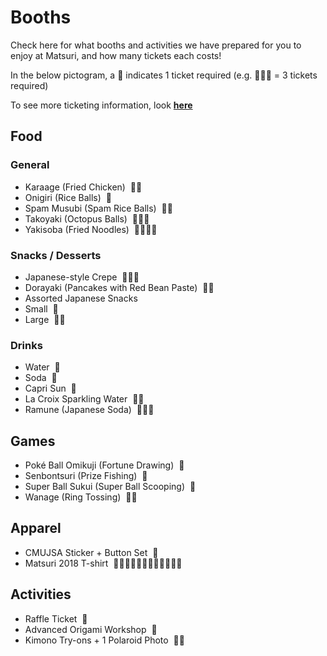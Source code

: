 # Booths

Check here for what booths and activities we have prepared for you to enjoy at Matsuri,
and how many tickets each costs!

In the below pictogram, a 🎫 indicates 1 ticket required (e.g. 🎫🎫🎫 = 3 tickets required)

To see more ticketing information, look **[here](/matsuri/tickets)**

## Food

### General

- Karaage (Fried Chicken) &nbsp;🎫🎫
- Onigiri (Rice Balls) &nbsp;🎫
- Spam Musubi (Spam Rice Balls) &nbsp;🎫🎫 
- Takoyaki (Octopus Balls) &nbsp;🎫🎫🎫
- Yakisoba (Fried Noodles) &nbsp;🎫🎫🎫🎫

### Snacks / Desserts

- Japanese-style Crepe &nbsp;🎫🎫🎫
- Dorayaki (Pancakes with Red Bean Paste) &nbsp;🎫🎫
- Assorted Japanese Snacks
 - Small &nbsp;🎫
 - Large &nbsp;🎫🎫

### Drinks

- Water &nbsp;🎫
- Soda &nbsp;🎫
- Capri Sun &nbsp;🎫
- La Croix Sparkling Water &nbsp;🎫🎫
- Ramune (Japanese Soda) &nbsp;🎫🎫🎫

## Games

- Poké Ball Omikuji (Fortune Drawing) &nbsp;🎫
- Senbontsuri (Prize Fishing) &nbsp;🎫
- Super Ball Sukui (Super Ball Scooping) &nbsp;🎫
- Wanage (Ring Tossing) &nbsp;🎫🎫

## Apparel

- CMUJSA Sticker + Button Set &nbsp;🎫
- Matsuri 2018 T-shirt &nbsp;🎫🎫🎫🎫🎫🎫🎫🎫🎫🎫🎫🎫

## Activities

- Raffle Ticket &nbsp;🎫
- Advanced Origami Workshop &nbsp;🎫
- Kimono Try-ons + 1 Polaroid Photo &nbsp;🎫🎫
